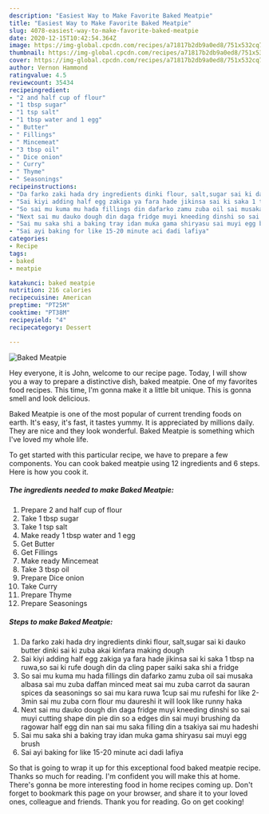 ```yaml
---
description: "Easiest Way to Make Favorite Baked Meatpie"
title: "Easiest Way to Make Favorite Baked Meatpie"
slug: 4078-easiest-way-to-make-favorite-baked-meatpie
date: 2020-12-15T10:42:54.364Z
image: https://img-global.cpcdn.com/recipes/a71817b2db9a0ed8/751x532cq70/baked-meatpie-recipe-main-photo.jpg
thumbnail: https://img-global.cpcdn.com/recipes/a71817b2db9a0ed8/751x532cq70/baked-meatpie-recipe-main-photo.jpg
cover: https://img-global.cpcdn.com/recipes/a71817b2db9a0ed8/751x532cq70/baked-meatpie-recipe-main-photo.jpg
author: Vernon Hammond
ratingvalue: 4.5
reviewcount: 35434
recipeingredient:
- "2 and half cup of flour"
- "1 tbsp sugar"
- "1 tsp salt"
- "1 tbsp water and 1 egg"
- " Butter"
- " Fillings"
- " Mincemeat"
- "3 tbsp oil"
- " Dice onion"
- " Curry"
- " Thyme"
- " Seasonings"
recipeinstructions:
- "Da farko zaki hada dry ingredients dinki flour, salt,sugar sai ki dauko butter dinki sai ki zuba akai kinfara making dough"
- "Sai kiyi adding half egg zakiga ya fara hade jikinsa sai ki saka 1 tbsp na ruwa,so sai ki rufe dough din da cling paper saiki saka shi a fridge"
- "So sai mu kuma mu hada fillings din dafarko zamu zuba oil sai musaka albasa sai mu zuba daffan minced meat sai mu zuba carrot da sauran spices da seasonings so sai mu kara ruwa 1cup sai mu rufeshi for like 2-3min sai mu zuba corn flour mu daureshi it will look like runny haka"
- "Next sai mu dauko dough din daga fridge muyi kneeding dinshi so sai muyi cutting shape din pie din so a edges din sai muyi brushing da ragowar half egg din nan sai mu saka filling din a tsakiya sai mu hadeshi"
- "Sai mu saka shi a baking tray idan muka gama shiryasu sai muyi egg brush"
- "Sai ayi baking for like 15-20 minute aci dadi lafiya"
categories:
- Recipe
tags:
- baked
- meatpie

katakunci: baked meatpie 
nutrition: 216 calories
recipecuisine: American
preptime: "PT25M"
cooktime: "PT38M"
recipeyield: "4"
recipecategory: Dessert

---
```



![Baked Meatpie](https://img-global.cpcdn.com/recipes/a71817b2db9a0ed8/751x532cq70/baked-meatpie-recipe-main-photo.jpg)

Hey everyone, it is John, welcome to our recipe page. Today, I will show you a way to prepare a distinctive dish, baked meatpie. One of my favorites food recipes. This time, I'm gonna make it a little bit unique. This is gonna smell and look delicious.

Baked Meatpie is one of the most popular of current trending foods on earth. It's easy, it's fast, it tastes yummy. It is appreciated by millions daily. They are nice and they look wonderful. Baked Meatpie is something which I've loved my whole life.




To get started with this particular recipe, we have to prepare a few components. You can cook baked meatpie using 12 ingredients and 6 steps. Here is how you cook it.

<!--inarticleads1-->

##### The ingredients needed to make Baked Meatpie:

1. Prepare 2 and half cup of flour
1. Take 1 tbsp sugar
1. Take 1 tsp salt
1. Make ready 1 tbsp water and 1 egg
1. Get  Butter
1. Get  Fillings
1. Make ready  Mincemeat
1. Take 3 tbsp oil
1. Prepare  Dice onion
1. Take  Curry
1. Prepare  Thyme
1. Prepare  Seasonings




<!--inarticleads2-->

##### Steps to make Baked Meatpie:

1. Da farko zaki hada dry ingredients dinki flour, salt,sugar sai ki dauko butter dinki sai ki zuba akai kinfara making dough
1. Sai kiyi adding half egg zakiga ya fara hade jikinsa sai ki saka 1 tbsp na ruwa,so sai ki rufe dough din da cling paper saiki saka shi a fridge
1. So sai mu kuma mu hada fillings din dafarko zamu zuba oil sai musaka albasa sai mu zuba daffan minced meat sai mu zuba carrot da sauran spices da seasonings so sai mu kara ruwa 1cup sai mu rufeshi for like 2-3min sai mu zuba corn flour mu daureshi it will look like runny haka
1. Next sai mu dauko dough din daga fridge muyi kneeding dinshi so sai muyi cutting shape din pie din so a edges din sai muyi brushing da ragowar half egg din nan sai mu saka filling din a tsakiya sai mu hadeshi
1. Sai mu saka shi a baking tray idan muka gama shiryasu sai muyi egg brush
1. Sai ayi baking for like 15-20 minute aci dadi lafiya




So that is going to wrap it up for this exceptional food baked meatpie recipe. Thanks so much for reading. I'm confident you will make this at home. There's gonna be more interesting food in home recipes coming up. Don't forget to bookmark this page on your browser, and share it to your loved ones, colleague and friends. Thank you for reading. Go on get cooking!
